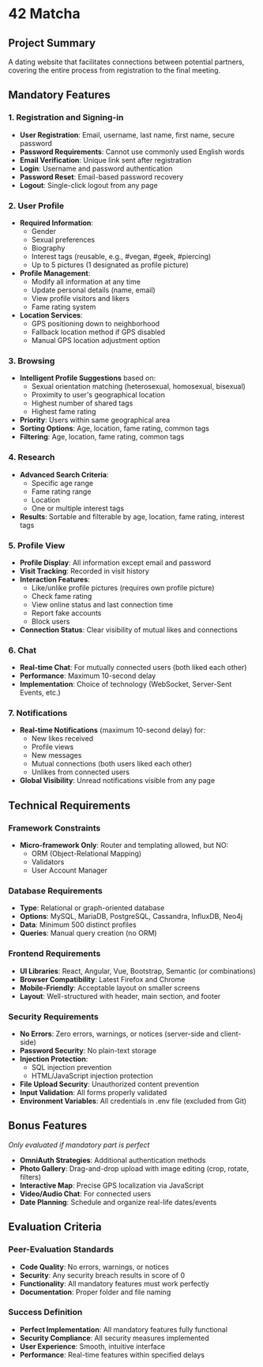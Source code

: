 # 42 Matcha

## Project Summary

A dating website that facilitates connections between potential partners, covering the entire process from registration to the final meeting.


## Mandatory Features

### 1. Registration and Signing-in
- **User Registration**: Email, username, last name, first name, secure password
- **Password Requirements**: Cannot use commonly used English words
- **Email Verification**: Unique link sent after registration
- **Login**: Username and password authentication
- **Password Reset**: Email-based password recovery
- **Logout**: Single-click logout from any page

### 2. User Profile
- **Required Information**:
  - Gender
  - Sexual preferences
  - Biography
  - Interest tags (reusable, e.g., #vegan, #geek, #piercing)
  - Up to 5 pictures (1 designated as profile picture)
- **Profile Management**:
  - Modify all information at any time
  - Update personal details (name, email)
  - View profile visitors and likers
  - Fame rating system
- **Location Services**:
  - GPS positioning down to neighborhood
  - Fallback location method if GPS disabled
  - Manual GPS location adjustment option

### 3. Browsing
- **Intelligent Profile Suggestions** based on:
  - Sexual orientation matching (heterosexual, homosexual, bisexual)
  - Proximity to user's geographical location
  - Highest number of shared tags
  - Highest fame rating
- **Priority**: Users within same geographical area
- **Sorting Options**: Age, location, fame rating, common tags
- **Filtering**: Age, location, fame rating, common tags

### 4. Research
- **Advanced Search Criteria**:
  - Specific age range
  - Fame rating range
  - Location
  - One or multiple interest tags
- **Results**: Sortable and filterable by age, location, fame rating, interest tags

### 5. Profile View
- **Profile Display**: All information except email and password
- **Visit Tracking**: Recorded in visit history
- **Interaction Features**:
  - Like/unlike profile pictures (requires own profile picture)
  - Check fame rating
  - View online status and last connection time
  - Report fake accounts
  - Block users
- **Connection Status**: Clear visibility of mutual likes and connections

### 6. Chat
- **Real-time Chat**: For mutually connected users (both liked each other)
- **Performance**: Maximum 10-second delay
- **Implementation**: Choice of technology (WebSocket, Server-Sent Events, etc.)

### 7. Notifications
- **Real-time Notifications** (maximum 10-second delay) for:
  - New likes received
  - Profile views
  - New messages
  - Mutual connections (both users liked each other)
  - Unlikes from connected users
- **Global Visibility**: Unread notifications visible from any page

## Technical Requirements

### Framework Constraints
- **Micro-framework Only**: Router and templating allowed, but NO:
  - ORM (Object-Relational Mapping)
  - Validators
  - User Account Manager

### Database Requirements
- **Type**: Relational or graph-oriented database
- **Options**: MySQL, MariaDB, PostgreSQL, Cassandra, InfluxDB, Neo4j
- **Data**: Minimum 500 distinct profiles
- **Queries**: Manual query creation (no ORM)

### Frontend Requirements
- **UI Libraries**: React, Angular, Vue, Bootstrap, Semantic (or combinations)
- **Browser Compatibility**: Latest Firefox and Chrome
- **Mobile-Friendly**: Acceptable layout on smaller screens
- **Layout**: Well-structured with header, main section, and footer

### Security Requirements
- **No Errors**: Zero errors, warnings, or notices (server-side and client-side)
- **Password Security**: No plain-text storage
- **Injection Protection**: 
  - SQL injection prevention
  - HTML/JavaScript injection protection
- **File Upload Security**: Unauthorized content prevention
- **Input Validation**: All forms properly validated
- **Environment Variables**: All credentials in .env file (excluded from Git)

## Bonus Features
*Only evaluated if mandatory part is perfect*

- **OmniAuth Strategies**: Additional authentication methods
- **Photo Gallery**: Drag-and-drop upload with image editing (crop, rotate, filters)
- **Interactive Map**: Precise GPS localization via JavaScript
- **Video/Audio Chat**: For connected users
- **Date Planning**: Schedule and organize real-life dates/events

## Evaluation Criteria

### Peer-Evaluation Standards
- **Code Quality**: No errors, warnings, or notices
- **Security**: Any security breach results in score of 0
- **Functionality**: All mandatory features must work perfectly
- **Documentation**: Proper folder and file naming

### Success Definition
- **Perfect Implementation**: All mandatory features fully functional
- **Security Compliance**: All security measures implemented
- **User Experience**: Smooth, intuitive interface
- **Performance**: Real-time features within specified delays
